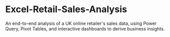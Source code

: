 # Excel-Retail-Sales-Analysis
An end-to-end analysis of a UK online retailer's sales data, using Power Query, Pivot Tables, and interactive dashboards to derive business insights.
